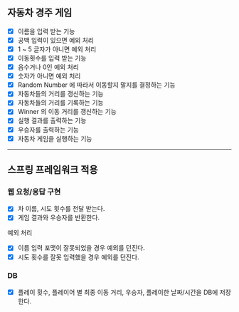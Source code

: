 
## 자동차 경주 게임

- [x] 이름을 입력 받는 기능
- [x] 공백 입력이 있으면 예외 처리
- [x] 1 ~ 5 글자가 아니면 예외 처리
- [x] 이동횟수를 입력 받는 기능
- [x] 음수거나 0인 예외 처리
- [x] 숫자가 아니면 예외 처리
- [x] Random Number 에 따라서 이동할지 말지를 결정하는 기능
- [x] 자동차들의 거리를 갱신하는 기능
- [x] 자동차들의 거리를 기록하는 기능
- [x] Winner 의 이동 거리를 갱신하는 기능
- [x] 실행 결과를 출력하는 기능
- [x] 우승자를 출력하는 기능
- [x] 자동차 게임을 실행하는 기능

---

## 스프링 프레임워크 적용

### 웹 요청/응답 구현

- [x] 차 이름, 시도 횟수를 전달 받는다.
- [x] 게임 결과와 우승자를 반환한다.

예외 처리

- [x] 이름 입력 포맷이 잘못되었을 경우 예외를 던진다.
- [x] 시도 횟수를 잘못 입력했을 경우 예외를 던진다.

### DB

- [x] 플레이 횟수, 플레이어 별 최종 이동 거리, 우승자, 플레이한 날짜/시간을 DB에 저장한다.